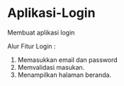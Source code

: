 # Aplikasi-Login
Membuat aplikasi login

Alur Fitur Login : 
1. Memasukkan email dan password
2. Memvalidasi masukan.
3. Menampilkan halaman beranda.

